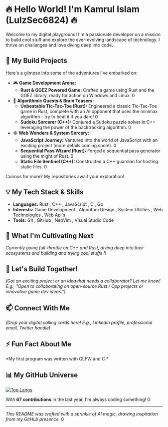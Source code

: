 # 🔥 Hello World! I'm Kamrul Islam (LulzSec6824) 🔥

Welcome to my digital playground! I'm a passionate developer on a mission to build cool stuff and explore the ever-evolving landscape of technology. I thrive on challenges and love diving deep into code.

## 🚀 My Build Projects

Here's a glimpse into some of the adventures I've embarked on:

*   🎮 **Game Development Arena:**
    *   **Rust & GGEZ Powered Game:** Crafted a game using Rust and the GGEZ library, ready for action on Windows and Linux. <mcreference link="https://github.com/LulzSec6824" index="0">0</mcreference>
*   🧠 **Algorithmic Quests & Brain Teasers:**
    *   **Unbeatable Tic-Tac-Toe (Rust):** Engineered a classic Tic-Tac-Toe game in Rust, complete with an AI opponent that uses the minimax algorithm – try to beat it if you dare! <mcreference link="https://github.com/LulzSec6824" index="0">0</mcreference>
    *   **Sudoku Sorcerer (C++):** Conjured a Sudoku puzzle solver in C++ leveraging the power of the backtracking algorithm. <mcreference link="https://github.com/LulzSec6824" index="0">0</mcreference>
*   🕸️ **Web Wonders & System Sorcery:**
    *   **JavaScript Journey:** Ventured into the world of JavaScript with an exciting project (more details coming soon!). <mcreference link="https://github.com/LulzSec6824" index="0">0</mcreference>
    *   **Sequential Pass Wizard (Rust):** Forged a sequential pass generator using the might of Rust. <mcreference link="https://github.com/LulzSec6824" index="0">0</mcreference>
    *   **Static File Sentinel (C++):** Constructed a C++ guardian for hosting static files. <mcreference link="https://github.com/LulzSec6824" index="0">0</mcreference>

Curious for more? My repositories await your exploration!

## 💡 My Tech Stack & Skills

*   **Languages:** Rust , C++ , JavaScript , C , Go
*   **Interests:** Game Development , Algorithm Design , System Utilities , Web Technologies , Web Api's
*   **Tools:** Git , GitHub , NeoVim , Visual Studio Code

## 🌱 What I'm Cultivating Next

*Currently going full-throttle on C++ and Rust, diving deep into their ecosystems and building and trying cool stuffs !!*

## 🤝 Let's Build Together!

*(Got an exciting project or an idea that needs a collaborator? Let me know! E.g., "Open to collaborating on open-source Rust / Cpp projects or innovative game dev ideas.")*

## 📫 Connect With Me

*(Drop your digital calling cards here! E.g., LinkedIn profile, professional email, Twitter handle)*

## ⚡ Fun Fact About Me

*My first program was written with GLFW and C *

## 📊 My GitHub Universe

<!-- Feel free to uncomment these to showcase your stats! -->
<!-- ![LulzSec6824's GitHub stats](https://github-readme-stats.vercel.app/api?username=LulzSec6824&show_icons=true&theme=tokyonight&rank_icon=github) -->

[![Top Langs](https://github-readme-stats.vercel.app/api/top-langs/?username=LulzSec6824&layout=compact&theme=tokyonight)](https://github.com/anuraghazra/github-readme-stats)

With **67 contributions** in the last year, I'm always coding something! <mcreference link="https://github.com/LulzSec6824" index="0">0</mcreference>

---

*This README was crafted with a sprinkle of AI magic, drawing inspiration from my GitHub presence.* <mcreference link="https://github.com/LulzSec6824" index="0">0</mcreference>